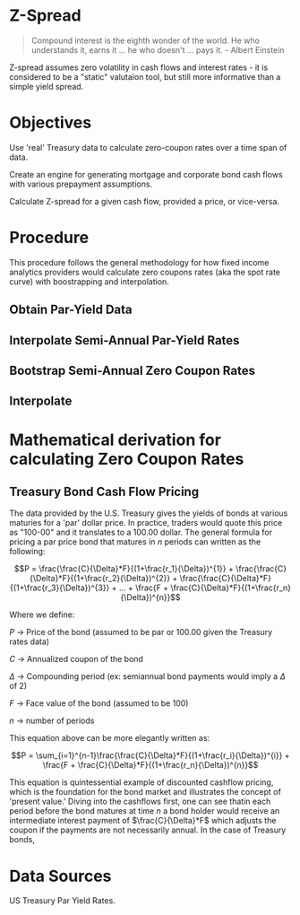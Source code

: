 

# Z-Spread 

> Compound interest is the eighth wonder of the world. He who understands it, earns it ... he who doesn't ... pays it. - Albert Einstein


Z-spread assumes zero volatility in cash flows and interest rates - it is considered to be a "static" valutaion tool, but still more informative than a simple yield spread.

# Objectives
Use 'real' Treasury data to calculate zero-coupon rates over a time span of data. 

Create an engine for generating mortgage and corporate bond cash flows with various prepayment assumptions.

Calculate Z-spread for a given cash flow, provided a price, or vice-versa.

# Procedure
This procedure follows the general methodology for how fixed income analytics providers would calculate zero coupons rates (aka the spot rate curve) with boostrapping and interpolation. 

## Obtain Par-Yield Data
## Interpolate Semi-Annual Par-Yield Rates
## Bootstrap Semi-Annual Zero Coupon Rates
## Interpolate 

# Mathematical derivation for calculating Zero Coupon Rates

## Treasury Bond Cash Flow Pricing

The data provided by the U.S. Treasury gives the yields of bonds at various maturies for a 'par' dollar price. In practice, traders would quote this price as "100-00" and it translates to a 100.00 dollar. The general formula for pricing a par price bond that matures in $n$ periods can written as the following:

```math
P = \frac{\frac{C}{\Delta}*F}{(1+\frac{r_1}{\Delta})^{1}} + \frac{\frac{C}{\Delta}*F}{(1+\frac{r_2}{\Delta})^{2}} + \frac{\frac{C}{\Delta}*F}{(1+\frac{r_3}{\Delta})^{3}} + ... +  \frac{F + \frac{C}{\Delta}*F}{(1+\frac{r_n}{\Delta})^{n}}
```
Where we define:

$P$ -> Price of the bond (assumed to be par or 100.00 given the Treasury rates data)

$C$ -> Annualized coupon of the bond

$\Delta$ -> Compounding period (ex: semiannual bond payments would imply a $\Delta$ of 2)

$F$ -> Face value of the bond (assumed to be 100)

$n$ -> number of periods 

This equation above can be more elegantly written as:

```math
P = \sum_{i=1}^{n-1}\frac{\frac{C}{\Delta}*F}{(1+\frac{r_i}{\Delta})^{i}} +  \frac{F + \frac{C}{\Delta}*F}{(1+\frac{r_n}{\Delta})^{n}}
```
This equation is quintessential example of discounted cashflow pricing, which is the foundation for the bond market and illustrates the concept of 'present value.' Diving into the cashflows first, one can see thatin each period before the bond matures at time $n$ a bond holder would receive an intermediate interest payment of $\frac{C}{\Delta}*F$ which adjusts the coupon if the payments are not necessarily annual. In the case of Treasury bonds, 

# Data Sources

US Treasury Par Yield Rates.




